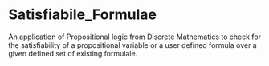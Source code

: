 # Satisfiabile_Formulae
An application of Propositional logic from Discrete Mathematics to check for the satisfiability of a propositional variable or a user defined formula over a given defined set of existing formulale.
